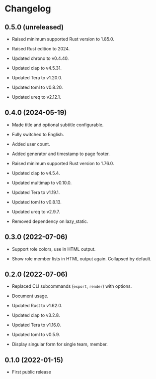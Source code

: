 # Changelog


## 0.5.0 (unreleased)

- Raised minimum supported Rust version to 1.85.0.

- Raised Rust edition to 2024.

- Updated chrono to v0.4.40.

- Updated clap to v4.5.31.

- Updated Tera to v1.20.0.

- Updated toml to v0.8.20.

- Updated ureq to v2.12.1.


## 0.4.0 (2024-05-19)

- Made title and optional subtitle configurable.

- Fully switched to English.

- Added user count.

- Added generator and timestamp to page footer.

- Raised minimum supported Rust version to 1.76.0.

- Updated clap to v4.5.4.

- Updated multimap to v0.10.0.

- Updated Tera to v1.19.1.

- Updated toml to v0.8.13.

- Updated ureq to v2.9.7.

- Removed dependency on lazy\_static.


## 0.3.0 (2022-07-06)

- Support role colors, use in HTML output.

- Show role member lists in HTML output again. Collapsed by default.


## 0.2.0 (2022-07-06)

- Replaced CLI subcommands (`export`, `render`) with options.

- Document usage.

- Updated Rust to v1.62.0.

- Updated clap to v3.2.8.

- Updated Tera to v1.16.0.

- Updated toml to v0.5.9.

- Display singular form for single team, member.


## 0.1.0 (2022-01-15)

- First public release
